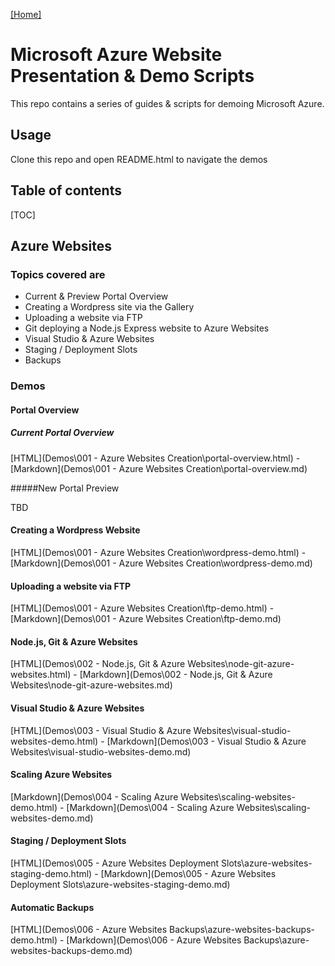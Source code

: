 [[Home]](../README.html)

# Microsoft Azure Website Presentation & Demo Scripts

This repo contains a series of guides & scripts for demoing Microsoft Azure. 

## Usage

Clone this repo and open README.html to navigate the demos

## Table of contents

[TOC]

## Azure Websites

### Topics covered are

* Current & Preview Portal Overview
* Creating a Wordpress site via the Gallery
* Uploading a website via FTP
* Git deploying a Node.js Express website to Azure Websites
* Visual Studio & Azure Websites
* Staging / Deployment Slots
* Backups

### Demos

#### Portal Overview

##### Current Portal Overview

[HTML](Demos\001 - Azure Websites Creation\portal-overview.html) - [Markdown](Demos\001 - Azure Websites Creation\portal-overview.md)

#####New Portal Preview

TBD

#### Creating a Wordpress Website

[HTML](Demos\001 - Azure Websites Creation\wordpress-demo.html) - [Markdown](Demos\001 - Azure Websites Creation\wordpress-demo.md)

#### Uploading a website via FTP

[HTML](Demos\001 - Azure Websites Creation\ftp-demo.html) - [Markdown](Demos\001 - Azure Websites Creation\ftp-demo.md)

#### Node.js, Git & Azure Websites

[HTML](Demos\002 - Node.js, Git & Azure Websites\node-git-azure-websites.html) - [Markdown](Demos\002 - Node.js, Git & Azure Websites\node-git-azure-websites.md)

#### Visual Studio & Azure Websites

[HTML](Demos\003 - Visual Studio & Azure Websites\visual-studio-websites-demo.html) - [Markdown](Demos\003 - Visual Studio & Azure Websites\visual-studio-websites-demo.md)

#### Scaling Azure Websites

[Markdown](Demos\004 - Scaling Azure Websites\scaling-websites-demo.html) - [Markdown](Demos\004 - Scaling Azure Websites\scaling-websites-demo.md)

#### Staging / Deployment Slots
[HTML](Demos\005 - Azure Websites Deployment Slots\azure-websites-staging-demo.html) - [Markdown](Demos\005 - Azure Websites Deployment Slots\azure-websites-staging-demo.md)

#### Automatic Backups
[HTML](Demos\006 - Azure Websites Backups\azure-websites-backups-demo.html) - [Markdown](Demos\006 - Azure Websites Backups\azure-websites-backups-demo.md)

